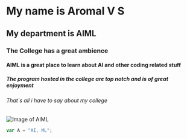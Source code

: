 # My name is Aromal V S
## My department is AIML
### The College has a great ambience
#### AIML is a great place to learn about AI and other coding related stuff
##### The program hosted in the college are top notch and is of great enjoyment 
###### That`s all i have to say about my college


![Image of AIML](https://encrypted-tbn0.gstatic.com/images?q=tbn:ANd9GcS7Rmhr_fSskJUOvfZE84F9Dyk7JFO0IWV--g&s)


``` javascript
var A = "AI, ML";
```
